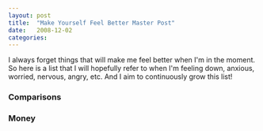 ```yaml
---
layout: post
title:  "Make Yourself Feel Better Master Post"
date:   2008-12-02
categories:
---
```


I always forget things that will make me feel better when I'm in the moment. So here is a list that I will hopefully refer to when I'm feeling down, anxious, worried, nervous, angry, etc. And I aim to continuously grow this list!

### Comparisons

### Money
